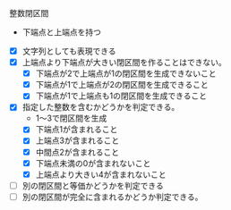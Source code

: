 整数閉区間
* 下端点と上端点を持つ
- [x] 文字列としても表現できる
- [x] 上端点より下端点が大きい閉区間を作ることはできない。
    - [x] 下端点が2で上端点が1の閉区間を生成できないこと
    - [x] 下端点が1で上端点が2の閉区間を生成できること
    - [x] 下端点が1で上端点も1の閉区間を生成できること
- [x] 指定した整数を含むかどうかを判定できる。
    * 1〜3で閉区間を生成
    - [x] 下端点1が含まれること
    - [x] 上端点3が含まれること
    - [x] 中間点2が含まれること
    - [x] 下端点未満の0が含まれないこと
    - [x] 上端点より大きい4が含まれないこと
- [ ] 別の閉区間と等価かどうかを判定できる
- [ ] 別の閉区間が完全に含まれるかどうか判定できる。